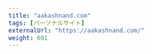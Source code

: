```yaml
---
title: "aakashnand.com"
tags: [パーソナルサイト]
externalUrl: "https://aakashnand.com/"
weight: 601
---
```


